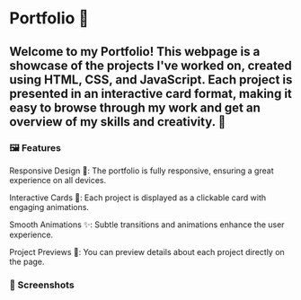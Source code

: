 # Portfolio 🌟
<h2>Welcome to my Portfolio! This webpage is a showcase of the projects I've worked on, created using HTML, CSS, and JavaScript. Each project is presented in an interactive card format, making it easy to browse through my work and get an overview of my skills and creativity. 🚀</h2>
<h3>🖼️ Features</h3>
<P>Responsive Design 📱: The portfolio is fully responsive, ensuring a great experience on all devices.</P>
<p>Interactive Cards 🎴: Each project is displayed as a clickable card with engaging animations.</p>
<p>Smooth Animations ✨: Subtle transitions and animations enhance the user experience.</p>
<p>Project Previews 👀: You can preview details about each project directly on the page.</p>
<h3>📸 Screenshots</h3>
